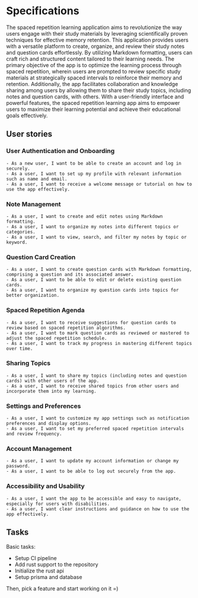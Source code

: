# Specifications

The spaced repetition learning application aims to revolutionize the way users engage with their study materials by leveraging scientifically proven techniques for effective memory retention. This application provides users with a versatile platform to create, organize, and review their study notes and question cards effortlessly. By utilizing Markdown formatting, users can craft rich and structured content tailored to their learning needs. The primary objective of the app is to optimize the learning process through spaced repetition, wherein users are prompted to review specific study materials at strategically spaced intervals to reinforce their memory and retention. Additionally, the app facilitates collaboration and knowledge sharing among users by allowing them to share their study topics, including notes and question cards, with others. With a user-friendly interface and powerful features, the spaced repetition learning app aims to empower users to maximize their learning potential and achieve their educational goals effectively.

## User stories

### User Authentication and Onboarding

    - As a new user, I want to be able to create an account and log in securely.
    - As a user, I want to set up my profile with relevant information such as name and email.
    - As a user, I want to receive a welcome message or tutorial on how to use the app effectively.

### Note Management

    - As a user, I want to create and edit notes using Markdown formatting.
    - As a user, I want to organize my notes into different topics or categories.
    - As a user, I want to view, search, and filter my notes by topic or keyword.

### Question Card Creation

    - As a user, I want to create question cards with Markdown formatting, comprising a question and its associated answer.
    - As a user, I want to be able to edit or delete existing question cards.
    - As a user, I want to organize my question cards into topics for better organization.

### Spaced Repetition Agenda

    - As a user, I want to receive suggestions for question cards to review based on spaced repetition algorithms.
    - As a user, I want to mark question cards as reviewed or mastered to adjust the spaced repetition schedule.
    - As a user, I want to track my progress in mastering different topics over time.

### Sharing Topics

    - As a user, I want to share my topics (including notes and question cards) with other users of the app.
    - As a user, I want to receive shared topics from other users and incorporate them into my learning.

### Settings and Preferences

    - As a user, I want to customize my app settings such as notification preferences and display options.
    - As a user, I want to set my preferred spaced repetition intervals and review frequency.

### Account Management

    - As a user, I want to update my account information or change my password.
    - As a user, I want to be able to log out securely from the app.

### Accessibility and Usability

    - As a user, I want the app to be accessible and easy to navigate, especially for users with disabilities.
    - As a user, I want clear instructions and guidance on how to use the app effectively.

## Tasks

Basic tasks:

- Setup CI pipeline
- Add rust support to the repository
- Initialize the rust api
- Setup prisma and database

Then, pick a feature and start working on it =)
